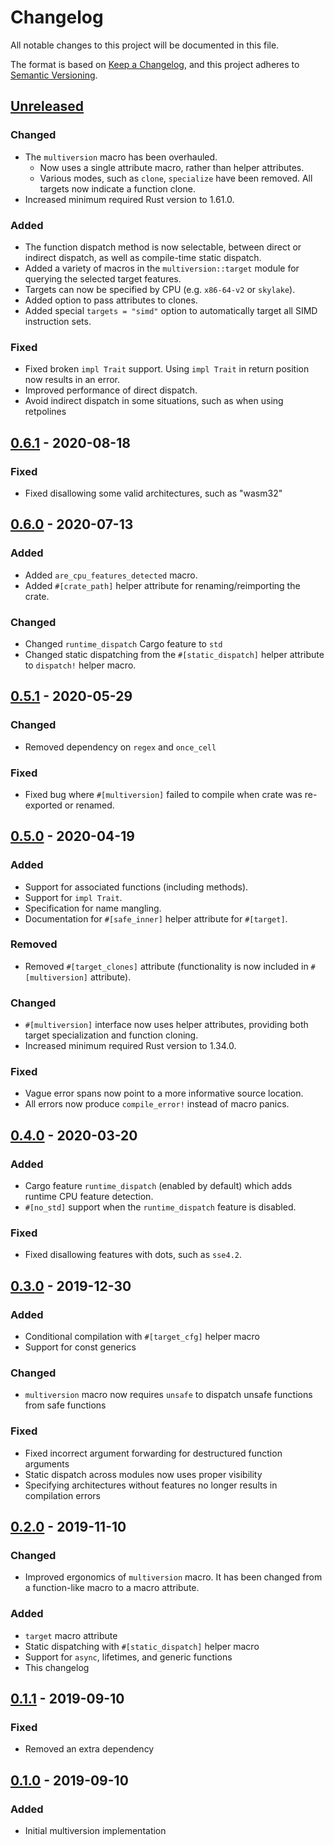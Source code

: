 # Changelog
All notable changes to this project will be documented in this file.

The format is based on [Keep a Changelog](https://keepachangelog.com/en/1.0.0/),
and this project adheres to [Semantic Versioning](https://semver.org/spec/v2.0.0.html).

## [Unreleased]
### Changed
- The `multiversion` macro has been overhauled.
  - Now uses a single attribute macro, rather than helper attributes.
  - Various modes, such as `clone`, `specialize` have been removed. All targets now indicate a function clone.
- Increased minimum required Rust version to 1.61.0.
### Added
- The function dispatch method is now selectable, between direct or indirect dispatch, as well as compile-time static dispatch.
- Added a variety of macros in the `multiversion::target` module for querying the selected target features.
- Targets can now be specified by CPU (e.g. `x86-64-v2` or `skylake`).
- Added option to pass attributes to clones.
- Added special `targets = "simd"` option to automatically target all SIMD instruction sets.
### Fixed
- Fixed broken `impl Trait` support.  Using `impl Trait` in return position now results in an error.
- Improved performance of direct dispatch.
- Avoid indirect dispatch in some situations, such as when using retpolines

## [0.6.1] - 2020-08-18
### Fixed
- Fixed disallowing some valid architectures, such as "wasm32"

## [0.6.0] - 2020-07-13
### Added
- Added `are_cpu_features_detected` macro.
- Added `#[crate_path]` helper attribute for renaming/reimporting the crate.
### Changed
- Changed `runtime_dispatch` Cargo feature to `std`
- Changed static dispatching from the `#[static_dispatch]` helper attribute to `dispatch!` helper macro.

## [0.5.1] - 2020-05-29
### Changed
- Removed dependency on `regex` and `once_cell`
### Fixed
- Fixed bug where `#[multiversion]` failed to compile when crate was re-exported or renamed.

## [0.5.0] - 2020-04-19
### Added
- Support for associated functions (including methods).
- Support for `impl Trait`.
- Specification for name mangling.
- Documentation for `#[safe_inner]` helper attribute for `#[target]`.
### Removed
- Removed `#[target_clones]` attribute (functionality is now included in `#[multiversion]` attribute).
### Changed
- `#[multiversion]` interface now uses helper attributes, providing both target specialization and function cloning.
- Increased minimum required Rust version to 1.34.0.
### Fixed
- Vague error spans now point to a more informative source location.
- All errors now produce `compile_error!` instead of macro panics.

## [0.4.0] - 2020-03-20
### Added
- Cargo feature `runtime_dispatch` (enabled by default) which adds runtime CPU feature detection.
- `#[no_std]` support when the `runtime_dispatch` feature is disabled.
### Fixed
- Fixed disallowing features with dots, such as `sse4.2`.

## [0.3.0] - 2019-12-30
### Added
- Conditional compilation with `#[target_cfg]` helper macro
- Support for const generics
### Changed
- `multiversion` macro now requires `unsafe` to dispatch unsafe functions from safe functions
### Fixed
- Fixed incorrect argument forwarding for destructured function arguments
- Static dispatch across modules now uses proper visibility
- Specifying architectures without features no longer results in compilation errors

## [0.2.0] - 2019-11-10
### Changed
- Improved ergonomics of `multiversion` macro.  It has been changed from a function-like macro to a macro attribute.
### Added
- `target` macro attribute
- Static dispatching with `#[static_dispatch]` helper macro
- Support for `async`, lifetimes, and generic functions
- This changelog

## [0.1.1] - 2019-09-10
### Fixed
- Removed an extra dependency

## [0.1.0] - 2019-09-10
### Added
- Initial multiversion implementation

[Unreleased]: https://github.com/calebzulawski/multiversion/compare/0.6.1...HEAD
[0.6.1]: https://github.com/calebzulawski/multiversion/compare/0.6.0...0.6.1
[0.6.0]: https://github.com/calebzulawski/multiversion/compare/0.5.1...0.6.0
[0.5.1]: https://github.com/calebzulawski/multiversion/compare/0.5.0...0.5.1
[0.5.0]: https://github.com/calebzulawski/multiversion/compare/0.4.0...0.5.0
[0.4.0]: https://github.com/calebzulawski/multiversion/compare/0.3.0...0.4.0
[0.3.0]: https://github.com/calebzulawski/multiversion/compare/0.2.0...0.3.0
[0.2.0]: https://github.com/calebzulawski/multiversion/compare/0.1.1...0.2.0
[0.1.1]: https://github.com/calebzulawski/multiversion/compare/0.1.0...0.1.1
[0.1.0]: https://github.com/calebzulawski/multiversion/releases/tag/0.1.0
